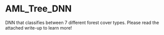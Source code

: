 # AML_Tree_DNN
DNN that classifies between 7 different forest cover types. Please read the attached write-up to learn more!
